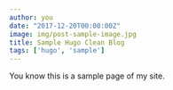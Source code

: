 ```yaml
---
author: you
date: "2017-12-20T00:00:00Z"
image: img/post-sample-image.jpg
title: Sample Hugo Clean Blog
tags: ['hugo', 'sample']
---
```


You know this is a sample page of my site.
